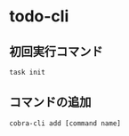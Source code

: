 # todo-cli

## 初回実行コマンド

```bash
task init
```

## コマンドの追加

```bash
cobra-cli add [command name]
```
